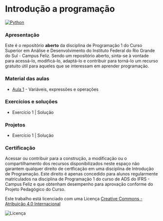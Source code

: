 # Introdução a programação

[![Python](https://www.python.org/static/community_logos/python-powered-w-100x40.png)](https://www.python.org)

### Apresentação
Este é o repositório **aberto** da disciplina de Programação 1 do Curso Superior em Análise e Desenvolvimento do Instituto Federal do Rio Grande do Sul - Campus Feliz. Sendo um repositório aberto, sinta-se à vontade para acessá-lo, modificá-lo, adaptá-lo e contribuir para torná-lo um recurso gratuito útil para aqueles que se interessam em aprender programação.

### Material das aulas
-  [Aula 1](Aula1.pdf) - Variáveis, expressões e operações

### Exercícios e soluções

- Exercício 1 | Solução

### Projetos

- Exercício 1 | Solução

### Certificação
Acessar ou contribuir para a construção, a modificação ou o compartilhamento dos recursos disponibilizados neste espaço não garantem qualquer direito de certficação em uma disciplina de Introdução de Programação. Este direito é apenas concedido para alunos regularmente matriculados na disciplina de Programação 1 do curso de ADS do IFRS - Campus Feliz e que obtenham desempenho para aprovação conforme do Projeto Pedagógico do Curso.

Este trabalho está licenciado com uma Licença [Creative Commons - Atribuição 4.0 Internacional](https://creativecommons.org/licenses/by/4.0/) 

![Licença](https://i.creativecommons.org/l/by/4.0/88x31.png)

